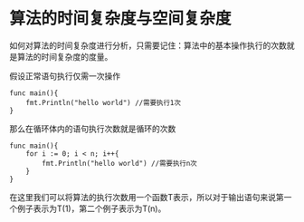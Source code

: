 # 算法的时间复杂度与空间复杂度

如何对算法的时间复杂度进行分析，只需要记住：算法中的基本操作执行的次数就是算法的时间复杂度的度量。

假设正常语句执行仅需一次操作

```text
func main(){
    fmt.Println("hello world") //需要执行1次
}
```

那么在循环体内的语句执行次数就是循环的次数

```text
func main(){
    for i := 0; i < n; i++{
        fmt.Println("hello world") //需要执行n次
    }
}
```

在这里我们可以将算法的执行次数用一个函数T表示，所以对于输出语句来说第一个例子表示为T\(1\)，第二个例子表示为T\(n\)。



